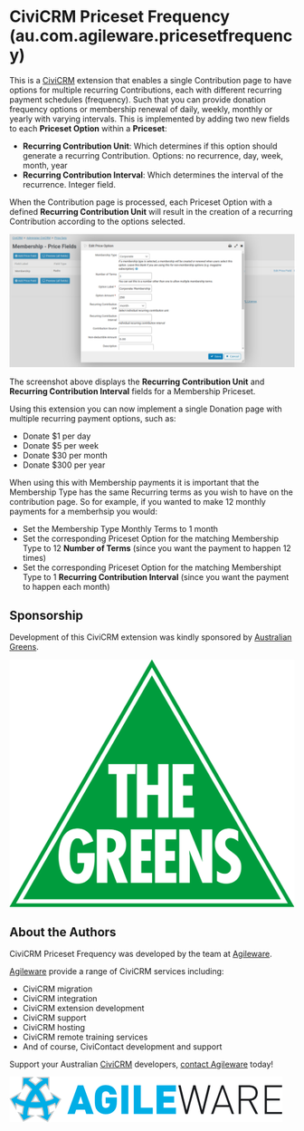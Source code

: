 # CiviCRM Priceset Frequency (au.com.agileware.pricesetfrequency)

This is a [CiviCRM](https://civicrm.org) extension that enables a single Contribution page to have options for multiple recurring Contributions, each with different recurring payment schedules (frequency).
Such that you can provide donation frequency options or membership renewal of daily, weekly, monthly or yearly with varying intervals.
This is implemented by adding two new fields to each **Priceset Option** within a **Priceset**:

* **Recurring Contribution Unit**: Which determines if this option should generate a recurring Contribution. Options: no recurrence, day, week, month, year  
* **Recurring Contribution Interval**: Which determines the interval of the recurrence. Integer field.

When the Contribution page is processed, each Priceset Option with a defined **Recurring Contribution Unit** will result in the creation of a recurring Contribution according to the options selected. 

![Australian Greens](images/screenshot.png)

The screenshot above displays the **Recurring Contribution Unit** and **Recurring Contribution Interval** fields for a Membership Priceset.

Using this extension you can now implement a single Donation page with multiple recurring payment options, such as:

* Donate $1 per day
* Donate $5 per week
* Donate $30 per month
* Donate $300 per year

When using this with Membership payments it is important that the Membership Type has the same Recurring terms as you wish to have on the contribution page. So for example, if you wanted to make 12 monthly payments for a memberhsip you would:

* Set the Membership Type Monthly Terms to 1 month
* Set the corresponding Priceset Option for the matching Membership Type to 12 **Number of Terms** (since you want the payment to happen 12 times)
* Set the corresponding Priceset Option for the matching Membershipt Type to 1 **Recurring Contribution Interval** (since you want the payment to happen each month)

## Sponsorship

Development of this CiviCRM extension was kindly sponsored by [Australian Greens](https://greens.org.au).

![Australian Greens](images/AustralianGreensLogo_official.svg) 

## About the Authors

CiviCRM Priceset Frequency was developed by the team at [Agileware](https://agileware.com.au).

[Agileware](https://agileware.com.au) provide a range of CiviCRM services including:

  * CiviCRM migration
  * CiviCRM integration
  * CiviCRM extension development
  * CiviCRM support
  * CiviCRM hosting
  * CiviCRM remote training services
  * And of course, CiviContact development and support

Support your Australian [CiviCRM](https://civicrm.org) developers, [contact Agileware](https://agileware.com.au/contact) today!

![Agileware](images/agileware-logo.png)
